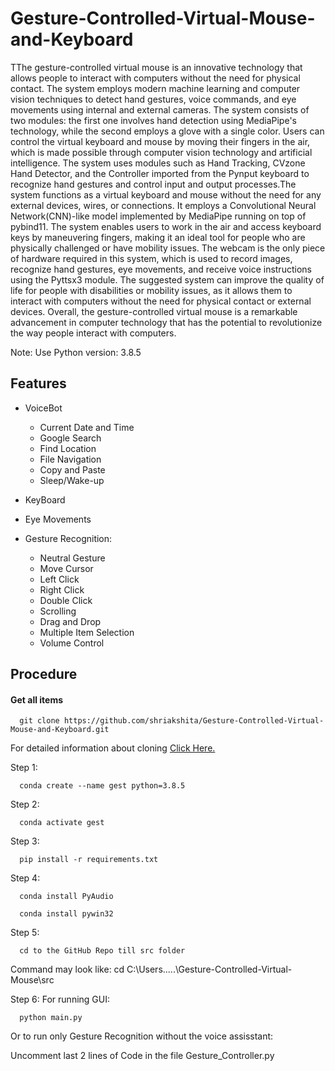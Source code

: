 # Gesture-Controlled-Virtual-Mouse-and-Keyboard
 

TThe gesture-controlled virtual mouse is an innovative technology that allows people to interact with computers without the need for physical contact. The system employs modern machine learning and computer vision techniques to detect hand gestures, voice commands, and eye movements using internal and external cameras. The system consists of two modules: the first one involves hand detection using MediaPipe's technology, while the second employs a glove with a single color. Users can control the virtual keyboard and mouse by moving their fingers in the air, which is made possible through computer vision technology and artificial intelligence. The system uses modules such as Hand Tracking, CVzone Hand Detector, and the Controller imported from the Pynput keyboard to recognize hand gestures and control input and output processes.The system functions as a virtual keyboard and mouse without the need for any external devices, wires, or connections. It employs a Convolutional Neural Network(CNN)-like model implemented by MediaPipe running on top of pybind11. The system enables users to work in the air and access keyboard keys by maneuvering fingers, making it an ideal tool for people who are physically challenged or have mobility issues. The webcam is the only piece of hardware required in this system, which is used to record images, recognize hand gestures, eye movements, and receive voice instructions using the Pyttsx3 module. The suggested system can improve the quality of life for people with disabilities or mobility issues, as it allows them to interact with computers without the need for physical contact or external devices. Overall, the gesture-controlled virtual mouse is a remarkable advancement in computer technology that has the potential to revolutionize the way people interact with computers.




Note: Use Python version: 3.8.5



## Features

- VoiceBot 
  -  Current Date and Time                           
  -  Google Search
  -  Find Location
  -  File Navigation 
  -  Copy and Paste
  -  Sleep/Wake-up

- KeyBoard
- Eye Movements
- Gesture Recognition:
    - Neutral Gesture
    - Move Cursor
    - Left Click
    - Right Click
    - Double Click
    - Scrolling
    - Drag and Drop
    - Multiple Item Selection
    - Volume Control
## Procedure

#### Get all items

```http
  git clone https://github.com/shriakshita/Gesture-Controlled-Virtual-Mouse-and-Keyboard.git
```
For detailed information about cloning [Click Here.](https://docs.github.com/en/repositories/creating-and-managing-repositories/cloning-a-repository)

Step 1:
```http
  conda create --name gest python=3.8.5
```
Step 2:
```http
  conda activate gest
```
Step 3:
```http
  pip install -r requirements.txt
```
Step 4:
```http
  conda install PyAudio

  conda install pywin32
```
Step 5:
```http
  cd to the GitHub Repo till src folder
```
Command may look like: cd C:\Users\.....\Gesture-Controlled-Virtual-Mouse\src

Step 6:
For running GUI:
```http
  python main.py
```
Or to run only Gesture Recognition without the voice assisstant:

Uncomment last 2 lines of Code in the file Gesture_Controller.py

